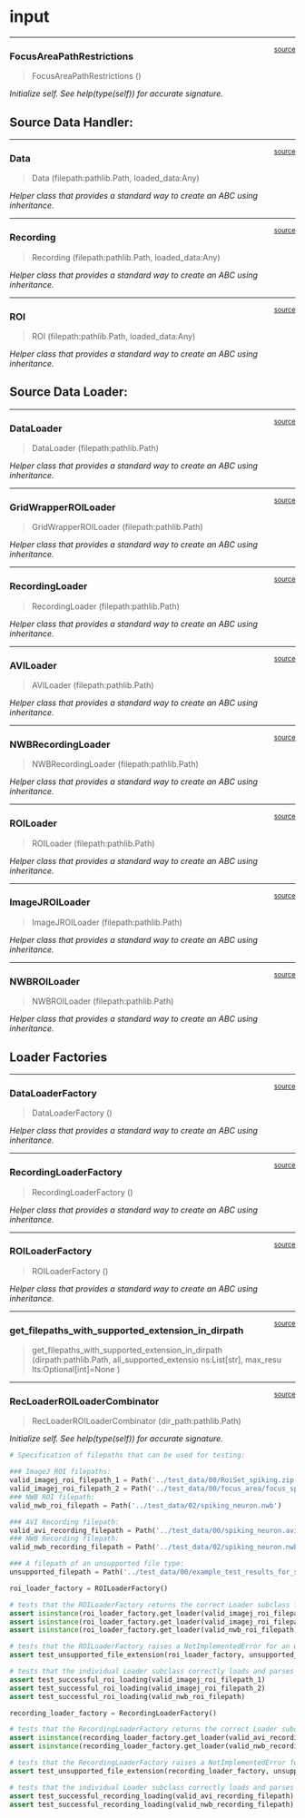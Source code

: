 # input


<!-- WARNING: THIS FILE WAS AUTOGENERATED! DO NOT EDIT! -->

------------------------------------------------------------------------

<a
href="https://github.com/ddoll/NeuralActivityCubic/blob/main/neuralactivitycubic/input.py#L26"
target="_blank" style="float:right; font-size:smaller">source</a>

### FocusAreaPathRestrictions

>  FocusAreaPathRestrictions ()

*Initialize self. See help(type(self)) for accurate signature.*

## Source Data Handler:

------------------------------------------------------------------------

<a
href="https://github.com/ddoll/NeuralActivityCubic/blob/main/neuralactivitycubic/input.py#L35"
target="_blank" style="float:right; font-size:smaller">source</a>

### Data

>  Data (filepath:pathlib.Path, loaded_data:Any)

*Helper class that provides a standard way to create an ABC using
inheritance.*

------------------------------------------------------------------------

<a
href="https://github.com/ddoll/NeuralActivityCubic/blob/main/neuralactivitycubic/input.py#L46"
target="_blank" style="float:right; font-size:smaller">source</a>

### Recording

>  Recording (filepath:pathlib.Path, loaded_data:Any)

*Helper class that provides a standard way to create an ABC using
inheritance.*

------------------------------------------------------------------------

<a
href="https://github.com/ddoll/NeuralActivityCubic/blob/main/neuralactivitycubic/input.py#L92"
target="_blank" style="float:right; font-size:smaller">source</a>

### ROI

>  ROI (filepath:pathlib.Path, loaded_data:Any)

*Helper class that provides a standard way to create an ABC using
inheritance.*

## Source Data Loader:

------------------------------------------------------------------------

<a
href="https://github.com/ddoll/NeuralActivityCubic/blob/main/neuralactivitycubic/input.py#L117"
target="_blank" style="float:right; font-size:smaller">source</a>

### DataLoader

>  DataLoader (filepath:pathlib.Path)

*Helper class that provides a standard way to create an ABC using
inheritance.*

------------------------------------------------------------------------

<a
href="https://github.com/ddoll/NeuralActivityCubic/blob/main/neuralactivitycubic/input.py#L128"
target="_blank" style="float:right; font-size:smaller">source</a>

### GridWrapperROILoader

>  GridWrapperROILoader (filepath:pathlib.Path)

*Helper class that provides a standard way to create an ABC using
inheritance.*

------------------------------------------------------------------------

<a
href="https://github.com/ddoll/NeuralActivityCubic/blob/main/neuralactivitycubic/input.py#L187"
target="_blank" style="float:right; font-size:smaller">source</a>

### RecordingLoader

>  RecordingLoader (filepath:pathlib.Path)

*Helper class that provides a standard way to create an ABC using
inheritance.*

------------------------------------------------------------------------

<a
href="https://github.com/ddoll/NeuralActivityCubic/blob/main/neuralactivitycubic/input.py#L240"
target="_blank" style="float:right; font-size:smaller">source</a>

### AVILoader

>  AVILoader (filepath:pathlib.Path)

*Helper class that provides a standard way to create an ABC using
inheritance.*

------------------------------------------------------------------------

<a
href="https://github.com/ddoll/NeuralActivityCubic/blob/main/neuralactivitycubic/input.py#L246"
target="_blank" style="float:right; font-size:smaller">source</a>

### NWBRecordingLoader

>  NWBRecordingLoader (filepath:pathlib.Path)

*Helper class that provides a standard way to create an ABC using
inheritance.*

------------------------------------------------------------------------

<a
href="https://github.com/ddoll/NeuralActivityCubic/blob/main/neuralactivitycubic/input.py#L262"
target="_blank" style="float:right; font-size:smaller">source</a>

### ROILoader

>  ROILoader (filepath:pathlib.Path)

*Helper class that provides a standard way to create an ABC using
inheritance.*

------------------------------------------------------------------------

<a
href="https://github.com/ddoll/NeuralActivityCubic/blob/main/neuralactivitycubic/input.py#L287"
target="_blank" style="float:right; font-size:smaller">source</a>

### ImageJROILoader

>  ImageJROILoader (filepath:pathlib.Path)

*Helper class that provides a standard way to create an ABC using
inheritance.*

------------------------------------------------------------------------

<a
href="https://github.com/ddoll/NeuralActivityCubic/blob/main/neuralactivitycubic/input.py#L314"
target="_blank" style="float:right; font-size:smaller">source</a>

### NWBROILoader

>  NWBROILoader (filepath:pathlib.Path)

*Helper class that provides a standard way to create an ABC using
inheritance.*

## Loader Factories

------------------------------------------------------------------------

<a
href="https://github.com/ddoll/NeuralActivityCubic/blob/main/neuralactivitycubic/input.py#L335"
target="_blank" style="float:right; font-size:smaller">source</a>

### DataLoaderFactory

>  DataLoaderFactory ()

*Helper class that provides a standard way to create an ABC using
inheritance.*

------------------------------------------------------------------------

<a
href="https://github.com/ddoll/NeuralActivityCubic/blob/main/neuralactivitycubic/input.py#L373"
target="_blank" style="float:right; font-size:smaller">source</a>

### RecordingLoaderFactory

>  RecordingLoaderFactory ()

*Helper class that provides a standard way to create an ABC using
inheritance.*

------------------------------------------------------------------------

<a
href="https://github.com/ddoll/NeuralActivityCubic/blob/main/neuralactivitycubic/input.py#L384"
target="_blank" style="float:right; font-size:smaller">source</a>

### ROILoaderFactory

>  ROILoaderFactory ()

*Helper class that provides a standard way to create an ABC using
inheritance.*

------------------------------------------------------------------------

<a
href="https://github.com/ddoll/NeuralActivityCubic/blob/main/neuralactivitycubic/input.py#L395"
target="_blank" style="float:right; font-size:smaller">source</a>

### get_filepaths_with_supported_extension_in_dirpath

>  get_filepaths_with_supported_extension_in_dirpath (dirpath:pathlib.Path,
>                                                         all_supported_extensio
>                                                         ns:List[str], max_resu
>                                                         lts:Optional[int]=None
>                                                         )

------------------------------------------------------------------------

<a
href="https://github.com/ddoll/NeuralActivityCubic/blob/main/neuralactivitycubic/input.py#L411"
target="_blank" style="float:right; font-size:smaller">source</a>

### RecLoaderROILoaderCombinator

>  RecLoaderROILoaderCombinator (dir_path:pathlib.Path)

*Initialize self. See help(type(self)) for accurate signature.*

``` python
# Specification of filepaths that can be used for testing:

### ImageJ ROI filepaths:
valid_imagej_roi_filepath_1 = Path('../test_data/00/RoiSet_spiking.zip')
valid_imagej_roi_filepath_2 = Path('../test_data/00/focus_area/focus_spiking.roi')
### NWB ROI filepath:
valid_nwb_roi_filepath = Path('../test_data/02/spiking_neuron.nwb')

### AVI Recording filepath:
valid_avi_recording_filepath = Path('../test_data/00/spiking_neuron.avi')
### NWB Recording filepath:
valid_nwb_recording_filepath = Path('../test_data/02/spiking_neuron.nwb')

### A filepath of an unsupported file type:
unsupported_filepath = Path('../test_data/00/example_test_results_for_spiking_neuron/activity_overview.png')
```

``` python
roi_loader_factory = ROILoaderFactory()

# tests that the ROILoaderFactory returns the correct Loader subclass for the respective file types:
assert isinstance(roi_loader_factory.get_loader(valid_imagej_roi_filepath_1), ImageJROILoader)
assert isinstance(roi_loader_factory.get_loader(valid_imagej_roi_filepath_2), ImageJROILoader)
assert isinstance(roi_loader_factory.get_loader(valid_nwb_roi_filepath), NWBROILoader)

# tests that the ROILoaderFactory raises a NotImplementedError for an unsupported file type:
assert test_unsupported_file_extension(roi_loader_factory, unsupported_filepath)

# tests that the individual Loader subclass correctly loads and parses the file content into ROI instances:
assert test_successful_roi_loading(valid_imagej_roi_filepath_1)
assert test_successful_roi_loading(valid_imagej_roi_filepath_2)
assert test_successful_roi_loading(valid_nwb_roi_filepath)
```

``` python
recording_loader_factory = RecordingLoaderFactory()

# tests that the RecordingLoaderFactory returns the correct Loader subclass for the respective file types:
assert isinstance(recording_loader_factory.get_loader(valid_avi_recording_filepath), AVILoader)
assert isinstance(recording_loader_factory.get_loader(valid_nwb_recording_filepath), NWBRecordingLoader)

# tests that the RecordingLoaderFactory raises a NotImplementedError for an unsupported file type:
assert test_unsupported_file_extension(recording_loader_factory, unsupported_filepath)

# tests that the individual Loader subclass correctly loads and parses the file content into Recording instances:
assert test_successful_recording_loading(valid_avi_recording_filepath)
assert test_successful_recording_loading(valid_nwb_recording_filepath)
```
